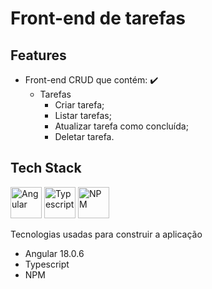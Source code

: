 # 	Front-end de tarefas

## Features

- Front-end CRUD que contém: :heavy_check_mark:
  - Tarefas
    - Criar tarefa;
    - Listar tarefas;
    - Atualizar tarefa como concluída;
    - Deletar tarefa.
  
## Tech Stack

<div style="display: inline_block">
    <img align="center" alt="Angular" height="50" width="50" src="https://cdn.jsdelivr.net/gh/devicons/devicon/icons/angular/angular-original.svg">
    <img align="center" alt="Typescript" height="50" width="50" src="https://cdn.jsdelivr.net/gh/devicons/devicon/icons/typescript/typescript-original.svg">
    <img align="center" alt="NPM" height="50" width="50" src="https://www.w3schools.com/whatis/img_npm.jpg">
    
</div>
<br>
Tecnologias usadas para construir a aplicação

- Angular 18.0.6
- Typescript
- NPM
